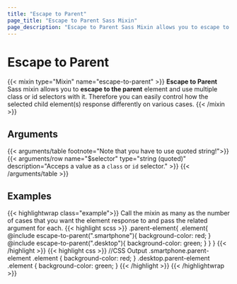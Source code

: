 ```yaml
---
title: "Escape to Parent"
page_title: "Escape to Parent Sass Mixin"
page_description: "Escape to Parent Sass Mixin allows you to escape to the parent element and use multiple class or id selectors with it."
---
```


# Escape to Parent

{{< mixin type="Mixin" name="escape-to-parent" >}}
**Escape to Parent** Sass mixin allows you to **escape to the parent** element and use multiple class or id selectors with it. Therefore you can easily control how the selected child element(s) response differently on various cases.
{{< /mixin >}}

## Arguments

{{< arguments/table footnote="Note that you have to use quoted string!">}}
    {{< arguments/row name="$selector" type="string (quoted)" description="Acceps a value as a `class` or `id` selector." >}}
{{< /arguments/table >}}

## Examples

{{< highlightwrap class="example">}}
Call the mixin as many as the number of cases that you want the element response to and pass the related argument for each.
{{< highlight scss >}}
.parent-element{
  .element{
    @include escape-to-parent(".smartphone"){
      background-color: red;
    }
    @include escape-to-parent(".desktop"){
      background-color: green;
    }
  }
}
{{< /highlight >}}
{{< highlight css >}}
//CSS Output
.smartphone.parent-element .element {
  background-color: red;
}
.desktop.parent-element .element {
  background-color: green;
}
{{< /highlight >}}
{{< /highlightwrap >}}
